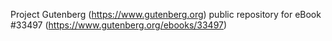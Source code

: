Project Gutenberg (https://www.gutenberg.org) public repository for eBook #33497 (https://www.gutenberg.org/ebooks/33497)

